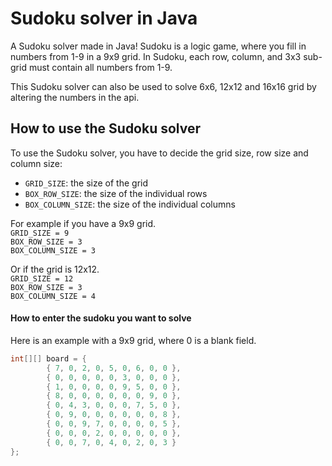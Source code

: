 # Sudoku solver in Java

A Sudoku solver made in Java!
Sudoku is a logic game, where you fill in numbers from 1-9 in a 9x9 grid. In Sudoku, each row, column, and 3x3 sub-grid must contain all numbers from 1-9.

This Sudoku solver can also be used to solve 6x6, 12x12 and 16x16 grid by altering the numbers in the api.

## How to use the Sudoku solver

To use the Sudoku solver, you have to decide the grid size, row size and column size:

- `GRID_SIZE`: the size of the grid
- `BOX_ROW_SIZE`: the size of the individual rows
- `BOX_COLUMN_SIZE`: the size of the individual columns

For example if you have a 9x9 grid.<br>
`GRID_SIZE = 9`<br>
`BOX_ROW_SIZE = 3`<br>
`BOX_COLUMN_SIZE = 3`

Or if the grid is 12x12.<br>
`GRID_SIZE = 12`<br>
`BOX_ROW_SIZE = 3`<br>
`BOX_COLUMN_SIZE = 4`

#### How to enter the sudoku you want to solve
Here is an example with a 9x9 grid, where 0 is a blank field.

```java
int[][] board = {
        { 7, 0, 2, 0, 5, 0, 6, 0, 0 },
        { 0, 0, 0, 0, 0, 3, 0, 0, 0 },
        { 1, 0, 0, 0, 0, 9, 5, 0, 0 },
        { 8, 0, 0, 0, 0, 0, 0, 9, 0 },
        { 0, 4, 3, 0, 0, 0, 7, 5, 0 },
        { 0, 9, 0, 0, 0, 0, 0, 0, 8 },
        { 0, 0, 9, 7, 0, 0, 0, 0, 5 },
        { 0, 0, 0, 2, 0, 0, 0, 0, 0 },
        { 0, 0, 7, 0, 4, 0, 2, 0, 3 }
};
```


